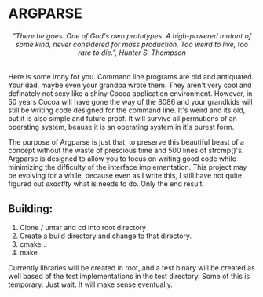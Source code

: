 # **ARGPARSE**

###### <div align="center">*"There he goes. One of God's own prototypes.  A high-powered mutant of some kind, never considered for mass production.  Too weird to live, too rare to die.", Hunter S. Thompson*</div>

Here is some irony for you.  Command line programs are old and antiquated.  Your dad, maybe even your grandpa wrote them.  They aren't very cool and definately not sexy like a shiny Cocoa application environment.  However, in 50 years Cocoa will have gone the way of the 8086 and your grandkids will still be writing code designed for the command line.  It's weird and its old, but it is also simple and future proof.  It will survive all permutions of an operating system, beause it is an operating system in it's purest form.

The purpose of Argparse is just that, to preserve this beautiful beast of a concept without the waste of prescious time and 500 lines of strcmp()'s.  Argparse is designed to allow you to focus on writing good code while minimizing the difficulty of the interface implementation.  This project may be evolving for a while, because even as I write this, I still have not quite figured out *exactlty* what is needs to do.  Only the end result.

## Building:

1. Clone / untar and cd into root directory
2. Create a build directory and change to that directory.
3. cmake ..
4. make

Currently libraries will be created in root, and a test binary will be created as well based of the test implementations in the test directory.  Some of this is temporary.  Just wait.  It will make sense eventually.